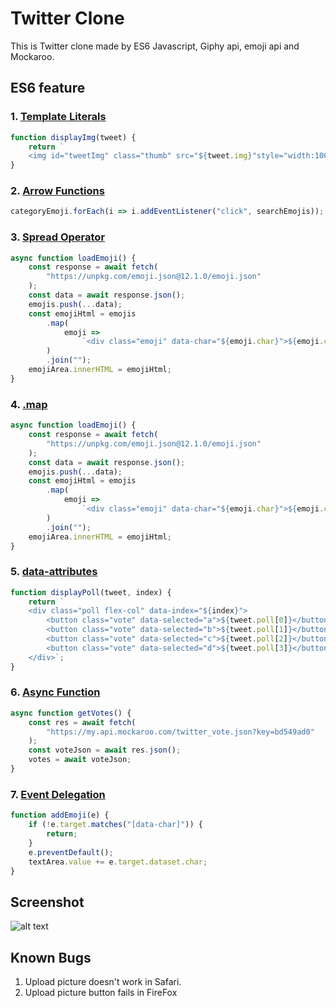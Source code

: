 # Twitter Clone

This is Twitter clone made by ES6 Javascript, Giphy api, emoji api and Mockaroo.

## ES6 feature

### 1. [Template Literals](https://developer.mozilla.org/en-US/docs/Web/JavaScript/Reference/Template_literals)

```js
function displayImg(tweet) {
	return `
	<img id="tweetImg" class="thumb" src="${tweet.img}"style="width:100%"/>`;
}
```

### 2. [Arrow Functions](https://developer.mozilla.org/en-US/docs/Web/JavaScript/Reference/Functions/Arrow_functions)

```js
categoryEmoji.forEach(i => i.addEventListener("click", searchEmojis));
```

### 3. [Spread Operator](https://developer.mozilla.org/en-US/docs/Web/JavaScript/Reference/Operators/Spread_syntax)

```js
async function loadEmoji() {
	const response = await fetch(
		"https://unpkg.com/emoji.json@12.1.0/emoji.json"
	);
	const data = await response.json();
	emojis.push(...data);
	const emojiHtml = emojis
		.map(
			emoji =>
				`<div class="emoji" data-char="${emoji.char}">${emoji.char}</div>`
		)
		.join("");
	emojiArea.innerHTML = emojiHtml;
}
```

### 4. [.map](https://developer.mozilla.org/en-US/docs/Web/JavaScript/Reference/Global_Objects/Array/map)

```js
async function loadEmoji() {
	const response = await fetch(
		"https://unpkg.com/emoji.json@12.1.0/emoji.json"
	);
	const data = await response.json();
	emojis.push(...data);
	const emojiHtml = emojis
		.map(
			emoji =>
				`<div class="emoji" data-char="${emoji.char}">${emoji.char}</div>`
		)
		.join("");
	emojiArea.innerHTML = emojiHtml;
}
```

### 5. [data-attributes](https://developer.mozilla.org/en-US/docs/Learn/HTML/Howto/Use_data_attributes)

```js
function displayPoll(tweet, index) {
	return `
	<div class="poll flex-col" data-index="${index}">
		<button class="vote" data-selected="a">${tweet.poll[0]}</button>
		<button class="vote" data-selected="b">${tweet.poll[1]}</button>
		<button class="vote" data-selected="c">${tweet.poll[2]}</button>
		<button class="vote" data-selected="d">${tweet.poll[3]}</button>
	</div>`;
}
```

### 6. [Async Function](https://developer.mozilla.org/en-US/docs/Web/JavaScript/Reference/Statements/async_function)

```js
async function getVotes() {
	const res = await fetch(
		"https://my.api.mockaroo.com/twitter_vote.json?key=bd549ad0"
	);
	const voteJson = await res.json();
	votes = await voteJson;
}
```

### 7. [Event Delegation](https://gomakethings.com/whats-the-difference-between-javascript-event-delegation-bubbling-and-capturing/)

```js
function addEmoji(e) {
	if (!e.target.matches("[data-char]")) {
		return;
	}
	e.preventDefault();
	textArea.value += e.target.dataset.char;
}
```

## Screenshot

![alt text](https://github.com/yhl234/19F-Adv-Client-Side-JavaScript/blob/master/screenshot.png "Demo screenshot")

## Known Bugs

1. Upload picture doesn't work in Safari.
2. Upload picture button fails in FireFox

